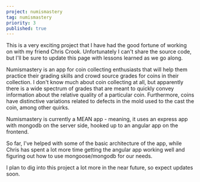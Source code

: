 ```yaml
---
project: numismastery
tag: numismastery
priority: 3
published: true
---
```

This is a very exciting project that I have had the good fortune of working on with my friend Chris Crook. Unfortunately I can't share the source code, but I'll be sure to update this page with lessons learned as we go along.

Numismastery is an app for coin collecting enthusiasts that will help them practice their grading skills and crowd source grades for coins in their collection. I don't know much about coin collecting at all, but apparently there is a wide spectrum of grades that are meant to quickly convey information about the relative quality of a particular coin. Furthermore, coins have distinctive variations related to defects in the mold used to the cast the coin, among other quirks.

Numismastery is currently a MEAN app - meaning, it uses an express app with mongodb on the server side, hooked up to an angular app on the frontend.

So far, I've helped with some of the basic architecture of the app, while Chris has spent a lot more time getting the angular app working well and figuring out how to use mongoose/mongodb for our needs.

I plan to dig into this project a lot more in the near future, so expect updates soon.
